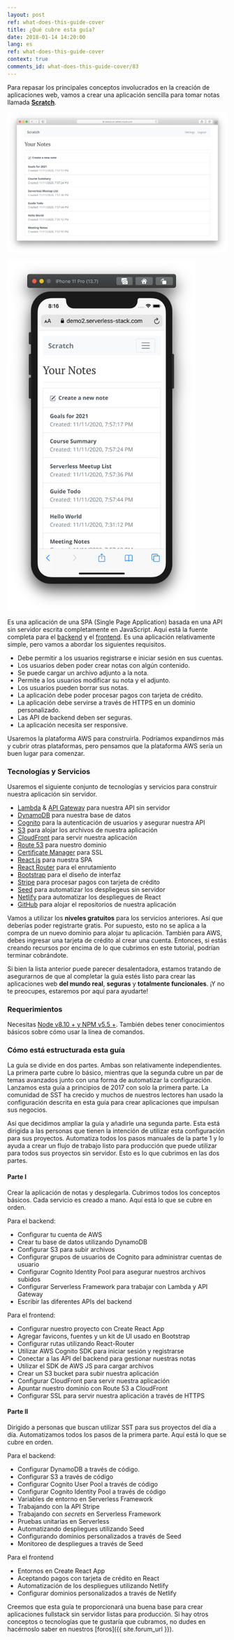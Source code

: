 ```yaml
---
layout: post
ref: what-does-this-guide-cover
title: ¿Qué cubre esta guía?
date: 2018-01-14 14:20:00
lang: es
ref: what-does-this-guide-cover
context: true
comments_id: what-does-this-guide-cover/83
---
```


Para repasar los principales conceptos involucrados en la creación de aplicaciones web, vamos a crear una aplicación sencilla para tomar notas llamada [**Scratch**](https://demo2.serverless-stack.com).

![Captura de aplicación completada en escritorio](/assets/completed-app-desktop.png)

<img alt="Captura de aplicación completada en movíl" src="/assets/completed-app-mobile.png" width="432" />

Es una aplicación de una SPA (Single Page Application) basada en una API sin servidor escrita completamente en JavaScript. Aquí está la fuente completa para el [backend]({{site.backend_github_repo}}) y el [frontend]({{site.frontend_github_repo}}). Es una aplicación relativamente simple, pero vamos a abordar los siguientes requisitos.

- Debe permitir a los usuarios registrarse e iniciar sesión en sus cuentas.
- Los usuarios deben poder crear notas con algún contenido.
- Se puede cargar un archivo adjunto a la nota.
- Permite a los usuarios modificar su nota y el adjunto.
- Los usuarios pueden borrar sus notas.
- La aplicación debe poder procesar pagos con tarjeta de crédito.
- La aplicación debe servirse a través de HTTPS en un dominio personalizado.
- Las API de backend deben ser seguras.
- La aplicación necesita ser responsive.

Usaremos la plataforma AWS para construirla. Podríamos expandirnos más y cubrir otras plataformas, pero pensamos que la plataforma AWS sería un buen lugar para comenzar.

### Tecnologías y Servicios

Usaremos el siguiente conjunto de tecnologías y servicios para construir nuestra aplicación sin servidor.

- [Lambda][Lambda] & [API Gateway][APIG] para nuestra API sin servidor
- [DynamoDB][DynamoDB] para nuestra base de datos
- [Cognito][Cognito] para la autenticación de usuarios y asegurar nuestra API
- [S3][S3] para alojar los archivos de nuestra aplicación
- [CloudFront][CF] para servir nuestra aplicación
- [Route 53][R53] para nuestro dominio
- [Certificate Manager][CM] para SSL
- [React.js][React] para nuestra SPA
- [React Router][RR] para el enrutamiento
- [Bootstrap][Bootstrap] para el diseño de interfaz
- [Stripe][Stripe] para procesar pagos con tarjeta de crédito
- [Seed][Seed] para automatizar los despliegeus sin servidor
- [Netlify][Netlify] para automatizar los despliegues de React
- [GitHub][GitHub] para alojar el repositorios de nuestra aplicación

Vamos a utilizar los **niveles gratuitos** para los servicios anteriores. Así que deberías poder registrarte gratis. Por supuesto, esto no se aplica a la compra de un nuevo dominio para alojar tu aplicación. También para AWS, debes ingresar una tarjeta de crédito al crear una cuenta. Entonces, si estás creando recursos por encima de lo que cubrimos en este tutorial, podrían terminar cobrándote.

Si bien la lista anterior puede parecer desalentadora, estamos tratando de asegurarnos de que al completar la guía estés listo para crear las aplicaciones web **del mundo real**, **seguras** y **totalmente funcionales**. ¡Y no te preocupes, estaremos por aquí para ayudarte!

### Requerimientos

Necesitas [Node v8.10 + y NPM v5.5 +](https://nodejs.org/en/). También debes tener conocimientos básicos sobre cómo usar la línea de comandos.

### Cómo está estructurada esta guía

La guía se divide en dos partes. Ambas son relativamente independientes. La primera parte cubre lo básico, mientras que la segunda cubre un par de temas avanzados junto con una forma de automatizar la configuración. Lanzamos esta guía a principios de 2017 con solo la primera parte. La comunidad de SST ha crecido y muchos de nuestros lectores han usado la configuración descrita en esta guía para crear aplicaciones que impulsan sus negocios.

Así que decidimos ampliar la guía y añadirle una segunda parte. Esta está dirigida a las personas que tienen la intención de utilizar esta configuración para sus proyectos. Automatiza todos los pasos manuales de la parte 1 y lo ayuda a crear un flujo de trabajo listo para producción que puede utilizar para todos sus proyectos sin servidor. Esto es lo que cubrimos en las dos partes.

#### Parte I

Crear la aplicación de notas y desplegarla. Cubrimos todos los conceptos básicos. Cada servicio es creado a mano. Aquí está lo que se cubre en orden.

Para el backend:

- Configurar tu cuenta de AWS
- Crear tu base de datos utilizando DynamoDB
- Configurar S3 para subir archivos
- Configurar grupos de usuarios de Cognito para administrar cuentas de usuario
- Configurar Cognito Identity Pool para asegurar nuestros archivos subidos
- Configurar Serverless Framework para trabajar con Lambda y API Gateway
- Escribir las diferentes APIs del backend

Para el frontend:

- Configurar nuestro proyecto con Create React App
- Agregar favicons, fuentes y un kit de UI usado en Bootstrap
- Configurar rutas utilizando React-Router
- Utilizar AWS Cognito SDK para iniciar sesión y registrarse
- Conectar a las API del backend para gestionar nuestras notas
- Utilizar el SDK de AWS JS para cargar archivos
- Crear un S3 bucket para subir nuestra aplicación
- Configurar CloudFront para servir nuestra aplicación
- Apuntar nuestro dominio con Route 53 a CloudFront
- Configurar SSL para servir nuestra aplicación a través de HTTPS

#### Parte II

Dirigido a personas que buscan utilizar SST para sus proyectos del día a día. Automatizamos todos los pasos de la primera parte. Aquí está lo que se cubre en orden.

Para el backend:

- Configurar DynamoDB a través de código.
- Configurar S3 a través de código
- Configurar Cognito User Pool a través de código
- Configurar Cognito Identity Pool a través de código
- Variables de entorno en Serverless Framework
- Trabajando con la API Stripe
- Trabajando con *secrets* en Serverless Framework
- Pruebas unitarias en Serverless
- Automatizando despliegues utilizando Seed
- Configurando dominios personalizados a través de Seed
- Monitoreo de despliegues a través de Seed

Para el frontend

- Entornos en Create React App
- Aceptando pagos con tarjeta de crédito en React
- Automatización de los despliegues utilizando Netlify
- Configurar dominios personalizados a través de Netlify

Creemos que esta guía te proporcionará una buena base para crear aplicaciones fullstack sin servidor listas para producción. Si hay otros conceptos o tecnologías que te gustaría que cubramos, no dudes en hacérnoslo saber en nuestros [foros]({{ site.forum_url }}).


[Cognito]: https://aws.amazon.com/cognito/
[CM]: https://aws.amazon.com/certificate-manager
[R53]: https://aws.amazon.com/route53/
[CF]: https://aws.amazon.com/cloudfront/
[S3]: https://aws.amazon.com/s3/
[Bootstrap]: http://getbootstrap.com
[RR]: https://github.com/ReactTraining/react-router
[React]: https://facebook.github.io/react/
[DynamoDB]: https://aws.amazon.com/dynamodb/
[APIG]: https://aws.amazon.com/api-gateway/
[Lambda]: https://aws.amazon.com/lambda/
[Stripe]: https://stripe.com
[Seed]: https://seed.run
[Netlify]: https://netlify.com
[GitHub]: https://github.com
